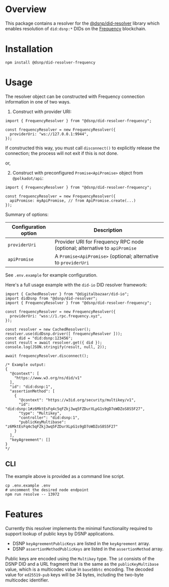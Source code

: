 # Overview

This package contains a resolver for the [@dsnp/did-resolver](https://github.com/LibertyDSNP/dsnp-did-resolver) library which enables resolution of `did:dsnp:*` DIDs on the [Frequency](https://github.com/LibertyDSNP/frequency) blockchain.

# Installation

`npm install @dsnp/did-resolver-frequency`

# Usage

The resolver object can be constructed with Frequency connection information in one of two ways.

1. Construct with provider URI:

```
import { FrequencyResolver } from "@dsnp/did-resolver-frequency";

const frequencyResolver = new FrequencyResolver({
  providerUri: "ws://127.0.0.1:9944",
});
```

If constructed this way, you must call `disconnect()` to explicitly release the connection; the process will not exit if this is not done.

or,

2. Construct with preconfigured `Promise<ApiPromise>` object from `@polkadot/api`:

```
import { FrequencyResolver } from "@dsnp/did-resolver-frequency";

const frequencyResolver = new FrequencyResolver({
  apiPromise: myApiPromise, // from ApiPromise.create(...)
});
```

Summary of options:

| Configuration option | Description |
| --- | --- |
| `providerUri` | Provider URI for Frequency RPC node (optional; alternative to `apiPromise` |
| `apiPromise` | A `Promise<ApiPromise>` (optional; alternative to `providerUri` |

See `.env.example` for example configuration.

Here's a full usage example with the `did-io` DID resolver framework:

```
import { CachedResolver } from "@digitalbazaar/did-io";
import didDsnp from "@dsnp/did-resolver"; 
import { FrequencyResolver } from "@dsnp/did-resolver-frequency";

const frequencyResolver = new FrequencyResolver({
  providerUri: "wss://1.rpc.frequency.xyz",
});

const resolver = new CachedResolver();
resolver.use(didDsnp.driver([ frequencyResolver ]));
const did = "did:dsnp:123456";
const result = await resolver.get({ did });
console.log(JSON.stringify(result, null, 2));

await frequencyResolver.disconnect();

/* Example output:
{
  "@context": [
    "https://www.w3.org/ns/did/v1"
  ],
  "id": "did:dsnp:1",
  "assertionMethod": [
    {
      "@context": "https://w3id.org/security/multikey/v1",
      "id": "did:dsnp:1#z6MktEsFq4c5qFZkj3wq5FZDurXLpG1s9gD7oWDZoS8S5F27",
      "type": "Multikey",
      "controller": "did:dsnp:1",
      "publicKeyMultibase": "z6MktEsFq4c5qFZkj3wq5FZDurXLpG1s9gD7oWDZoS8S5F27"
    }
  ],
  "keyAgreement": []
}
*/
```

## CLI

The example above is provided as a command line script.

```
cp .env.example .env
# uncomment the desired node endpoint
npm run resolve -- 13972
```

# Features

Currently this resolver implements the minimal functionality required to support lookup of public keys by DSNP applications.

- DSNP `keyAgreementPublicKeys` are listed in the `keyAgreement` array.
- DSNP `assertionMethodPublicKeys` are listed in the `assertionMethod` array.

Public keys are encoded using the `Multikey` type.
The `id` consists of the DSNP DID and a URL fragment that is the same as the `publicKeyMultibase` value, which is a multicodec value in `base58btc` encoding.
The decoded value for `ed25519-pub` keys will be 34 bytes, including the two-byte multicodec identifier.
